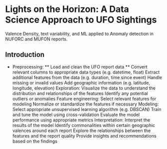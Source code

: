 # Lights on the Horizon: A Data Science Approach to UFO Sightings
Valence Density, text variability, and ML applied to Anomaly detection in NUFORC and MUFON reports.

## Introduction


*  Preprocessing:
** Load and clean the UFO report data
** Convert relevant columns to appropriate data types (e.g. datetime, float)
Extract additional features from the data (e.g. duration, time since event)
Handle missing or invalid values
Add geographic information (e.g. latitude, longitude, elevation)
Exploration:
Visualize the data to understand the distribution and relationships of the features
Identify any potential outliers or anomalies
Feature engineering:
Select relevant features for modeling
Normalize or standardize the features if necessary
Modeling:
Select appropriate unsupervised learning algorithm (e.g. DBSCAN)
Train and tune the model using cross-validation
Evaluate the model performance using appropriate metrics
Interpretation:
Interpret the results of the model
Identify commonalities within certain geographic valences around each report
Explore the relationships between the features and the report quality
Provide insights and recommendations based on the findings